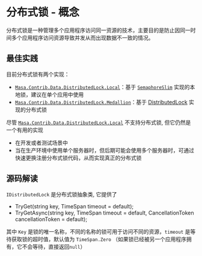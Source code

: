 # 分布式锁 - 概念

分布式锁是一种管理多个应用程序访问同一资源的技术，主要目的是防止因同一时间多个应用程序访问资源导致并发从而出现数据不一致的情况。

## 最佳实践

目前分布式锁有两个实现：

* [`Masa.Contrib.Data.DistributedLock.Local`](/framework/contribs/data/distributed-lock/local)：基于 [`SemaphoreSlim`](https://learn.microsoft.com/zh-cn/dotnet/api/system.threading.semaphoreslim) 实现的本地锁，建议在单个应用中使用
* [`Masa.Contrib.Data.DistributedLock.Medallion`](/framework/contribs/data/distributed-lock/medallion)：基于 [DistributedLock](https://github.com/madelson/DistributedLock) 实现的分布式锁

尽管 [`Masa.Contrib.Data.DistributedLock.Local`](/framework/contribs/data/distributed-lock/local) 不支持分布式锁, 但它仍然是一个有用的实现

* 在开发或者测试场景中
* 当在生产环境中使用单个服务器时，但后期可能会使用多个服务器时，可通过快速更换注册分布式锁代码，从而实现真正的分布式锁

## 源码解读

`IDistributedLock` 是分布式锁抽象类, 它提供了

* TryGet(string key, TimeSpan timeout = default);
* TryGetAsync(string key, TimeSpan timeout = default, CancellationToken cancellationToken = default);

其中 `Key` 是锁的唯一名称，不同的名称的锁可用于访问不同的资源，`timeout` 是等待获取锁的超时值，默认值为 `TimeSpan.Zero` （如果锁已经被另一个应用程序拥有，它不会等待，直接返回`null`）